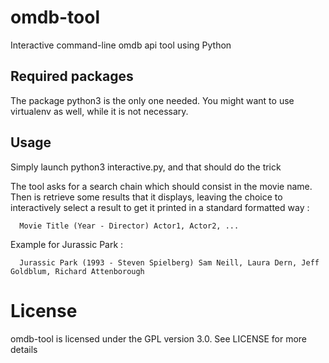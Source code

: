 # omdb-tool
Interactive command-line omdb api tool using Python

## Required packages
The package python3 is the only one needed. You might want to use virtualenv as well, while it is not necessary.

## Usage
Simply launch python3 interactive.py, and that should do the trick

The tool asks for a search chain which should consist in the movie name. Then is retrieve some results that it displays, leaving the choice to interactively select a result to get it printed in a standard formatted way :
```
  Movie Title (Year - Director) Actor1, Actor2, ...
```

Example for Jurassic Park :
```
  Jurassic Park (1993 - Steven Spielberg) Sam Neill, Laura Dern, Jeff Goldblum, Richard Attenborough
```

# License
omdb-tool is licensed under the GPL version 3.0. See LICENSE for more details
